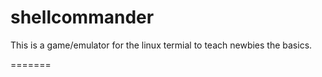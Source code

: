 shellcommander
==============

This is a game/emulator for the linux termial to teach newbies the basics.

=======
